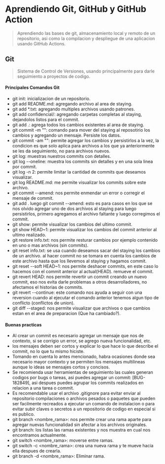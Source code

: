 
# Aprendiendo Git, GitHub y GitHub Action
> Aprendiendo las bases de git, almacenamiento local y remoto de un repositorio, asi como la compilacion y despliegue de una aplicacion usando GitHub Actions.

## Git
> Sistema de Control de Versiones, usando principalmente para darle seguimiento a proyectos de codigo.

#### Principales Comandos Git

- git init: inicializacion de un repositorio.
- git add README.md: agregando archivo al area de staying.
- git add *.txt: agregando multiples archivos usando patrones.
- git add confidencial/: agregando carpetas completas al staying, dejandolos listos para el commit.
- git add .: agrega todos los cambios existentes al area de staying.
- git commit -m "": comando para mover del staying al reposotirio los cambios y agregando un mensaje. Persiste los datos.
- git commit -am "": permite agregar los cambios y persistirlos a la vez, la condicion es que solo aplica para archivos a los que ya anteriormente se les da seguimiento, no para archivos nuevos.
- git log: muestras nuestros commits con detalles.
- git log --oneline: muestra los commits sin detalles y en una sola linea por commit.
- git log -n 2: permite limitar la cantidad de commits que deseamos visualizar.
- git log README.md: me permite visualizar los commits sobre este archivo.
- git commit --amend: nos permite enmendar un error o corregir el mensaje de commit.
- git add . luego git commit --amend: esto es para casos en los que se nos olvido agregar uno de dos archivos al staying para luego persistirlos, primero agregamos el archivo faltante y luego corregimos el commit.
- git show: permite visualizar los cambios del ultimo commit.
- git show HEAD~1: permite visualizar los cambios del commit anterior al ultimo realizado.
- git restore info.txt: nos permite resturar cambios por ejemplo contenido en uno o mas archivos (sin commits).
- git reset info.txt: se usa cuando deseamos sacar del staying los cambios de un archivo. al hacer commit no se tomara en cuenta los cambios de este archivo hasta que los llevemos al staying y hagamos commit.
- git reset --soft HEAD~1: nos permite deshacer commits, en este caso lo hacemos con el commit anterior al actual(HEAD). remueve el commit.
- git revert HEAD: nos permite revertir un commit creando un nuevo commit, eso nos evita darle problemas a otros desarrolladores, no afectamos el historias de commits.
- git revert --continue: este comando nos ayuda a seguir con una reversion cuando al ejecutar el comando anterior tenemos algun tipo de conflicto (conflictos de union).
- git diff --staged: nos permite visualizar que archivos o que cambios estan en el area de preparacion (Que ha cambiado?).

#### Buenas practicas
- Al crear un commit es necesario agregar un mensaje que nos de contexto, si se corrigio un error, se agrego nueva funcionalidad, etc.
- los mensajes deben ser cortos y explicar lo que hace lo que describe el commit, no lo que tu mismo hiciste.
- Tomando en cuenta lo antes mencionado, habra ocasiones donde sea necesario mayor contexto y se permiten los mensajes multilineas aunque lo ideas se mensajes cortos y concisos.
- Se recomienda usar herramientas de seguimiento las cuales generan codigos por bugs o tareas, asi puedes agregar un commit: [BUG-182849], asi despues puedes agrupar los commits realizados en relacion a una tarea o commit.
- Es recomendable usar el archivo .gitignore para evitar enviar al repositorio compilaciones o archivos pesados o paquetes que pueden ser facilmente recreados a ejecutar un comando de instalacion o para evitar subir claves o secretos a un repositorio de codigo en especial si es publico.
- git branch <nombre_rama>: nos permite crear una rama aparte para agregar nuevas funcionalidad sin afectar a los archivos originales.
- git branch: los listas las ramas existentes y nos muestra en cual nos encontramos actualmente.
- git switch <nombre_rama>: moverse entre ramas.
- git switch -c <nombre_rama>: crea una nueva rama y te mueve hacia ella despues de crearla.
- git branch -d <nombre_rama>: Eliminar rama.